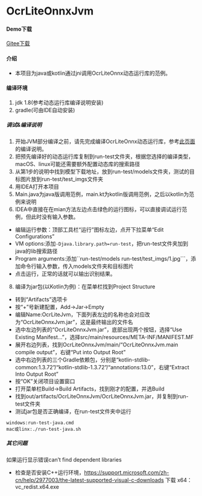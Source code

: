 # OcrLiteOnnxJvm

#### Demo下载
[Gitee下载](https://gitee.com/benjaminwan/ocr-lite-onnx-jvm/releases)

#### 介绍
* 本项目为java或kotlin通过jni调用OcrLiteOnnx动态运行库的范例。

#### 编译环境
1. jdk 1.8(参考动态运行库编译说明安装)
2. gradle(可由IDE自动安装)

##### 调试&编译说明
1. 开始JVM部分编译之前，请先完成编译OcrLiteOnnx动态运行库，参考[此页面](https://github.com/ouyanghuiyu/chineseocr_lite/tree/onnx/pc_projects/OcrLiteOnnx)的编译说明。
2. 把预先编译好的动态运行库复制到run-test文件夹，根据您选择的编译类型，macOS、linux可能还需要额外配置动态库的搜索路径
3. 从第1步的说明中找到模型下载地址，放到run-test/models文件夹，测试的目标图片放到run-test/test_imgs文件夹
4. 用IDEA打开本项目
5. Main.java为java版调用范例，main.kt为kotlin版调用范例，之后以kotlin为范例来说明
6. IDEA中直接在在mian方法左边点击绿色的运行图标，可以直接调试运行范例，但此时没有输入参数。
* 编辑运行参数：顶部工具栏“运行”图标左边，点开下拉菜单“Edit Configurations”
* VM options:添加```-Djava.library.path=run-test```，把run-test文件夹加到java的lib搜索路径
* Program arguments:添加``run-test/models run-test/test_imgs/1.jpg```，添加命令行输入参数，传入models文件夹和目标图片
* 点击运行，正常的话就可以输出识别结果。
8. 编译为jar包(以Kotlin为例)：在菜单栏找到Project Structure
* 转到“Artifacts”选项卡
* 按“+”号新建配置，Add->Jar->Empty
* 编辑Name:OcrLiteJvm，下面列表左边的名称也会对应改为“OcrLiteOnnxJvm.jar”，这是最终输出的文件名
* 选中左边列表的“OcrLiteOnnxJvm.jar”，底部出现两个按钮，选择“Use Existing Manifest...”，选择src/main/resources/META-INF/MANIFEST.MF
* 展开右边列表，找到OcrLiteOnnxJvm/main/“OcrLiteOnnxJvm.main compile output”，右键“Put into Output Root”
* 选中右边列表的三个Gradle依赖包，分别是“kotlin-stdlib-common:1.3.72”/“kotlin-stdlib-1.3.72”/“annotations:13.0”，右键“Extract Into Output Root”
* 按“OK”关闭项目设置窗口
* 打开菜单栏Build->Build Artifacts，找到刚才的配置，并选Build
* 找到out/artifacts/OcrLiteOnnxJvm/OcrLiteOnnxJvm.jar，并复制到run-test文件夹
* 测试jar包是否正确编译，在run-test文件夹中运行
```
windows:run-test-java.cmd
mac或linx:./run-test-java.sh
```

##### 其它问题
如果运行显示错误can’t find dependent libraries
* 检查是否安装C++运行环境，https://support.microsoft.com/zh-cn/help/2977003/the-latest-supported-visual-c-downloads
下载 x64： vc_redist.x64.exe

